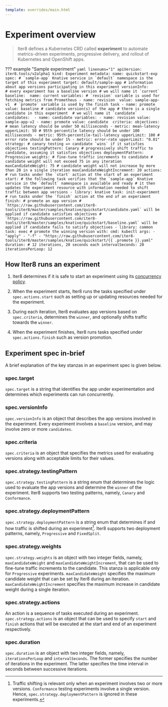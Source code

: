 ```yaml
---
template: overrides/main.html
---
```


# Experiment overview

> Iter8 defines a Kubernetes CRD called **experiment** to automate metrics-driven experiments, progressive delivery, and rollout of Kubernetes and OpenShift apps.

??? example "Sample experiment"
    ```yaml linenums="1"
    apiVersion: iter8.tools/v2alpha1
    kind: Experiment
    metadata:
      name: quickstart-exp
    spec:
      # `sample-app` Knative service in `default` namespace is the target of this experiment
      target: default/sample-app
      # information about app versions participating in this experiment
      versionInfo:         
        # every experiment has a baseline version
        # we will name it `current`
        baseline: 
          name: current
          variables:
          # `revision` variable is used for fetching metrics from Prometheus
          - name: revision 
            value: sample-app-v1 
          # `promote` variable is used by the finish task
          - name: promote
            value: baseline
        # candidate version(s) of the app
        # there is a single candidate in this experiment 
        # we will name it `candidate`
        candidates: 
        - name: candidate
          variables:
          - name: revision
            value: sample-app-v2
          - name: promote
            value: candidate 
      criteria:
        objectives: 
        # mean latency should be under 50 milliseconds
        - metric: mean-latency
          upperLimit: 50
        # 95th percentile latency should be under 100 milliseconds
        - metric: 95th-percentile-tail-latency
          upperLimit: 100
        # error rate should be under 1%
        - metric: error-rate
          upperLimit: "0.01"
      strategy:
        # canary testing => candidate `wins` if it satisfies objectives
        testingPattern: Canary
        # progressively shift traffic to candidate, assuming it satisfies objectives
        deploymentPattern: Progressive
        weights: # fine-tune traffic increments to candidate
          # candidate weight will not exceed 75 in any iteration
          maxCandidateWeight: 75
          # candidate weight will not increase by more than 20 in a single iteration
          maxCandidateWeightIncrement: 20
        actions:
          # run tasks under the `start` action at the start of an experiment   
          start:
          # the following task verifies that the `sample-app` Knative service in the `default` namespace is available and ready
          # it then updates the experiment resource with information needed to shift traffic between app versions
          - library: knative
            task: init-experiment
          # run tasks under the `finish` action at the end of an experiment   
          finish:
          # promote an app version
          # `https://raw.githubusercontent.com/iter8-tools/iter8/master/samples/knative/quickstart/candidate.yaml` will be applied if candidate satisfies objectives
          # `https://raw.githubusercontent.com/iter8-tools/iter8/master/samples/knative/quickstart/baseline.yaml` will be applied if candidate fails to satisfy objectives
          - library: common
            task: exec # promote the winning version
            with:
              cmd: kubectl
              args:
              - "apply"
              - "-f"
              - "https://raw.githubusercontent.com/iter8-tools/iter8/master/samples/knative/quickstart/{{ .promote }}.yaml"
      duration: # 12 iterations, 20 seconds each
        intervalSeconds: 20
        iterationsPerLoop: 12
    ```

## How Iter8 runs an experiment
1. Iter8 determines if it is safe to start an experiment using its [concurrency policy](http://localhost:8000/usage/experiment/target/#concurrent-experiments).

2. When the experiment starts, Iter8 runs the tasks specified under `spec.actions.start` such as setting up or updating resources needed for the experiment.

3. During each iteration, Iter8 evaluates app versions based on `spec.criteria`, determines the `winner`, and optionally shifts traffic towards the `winner`.

4. When the experiment finishes, Iter8 runs tasks specified under `spec.actions.finish` such as version promotion.

## Experiment spec in-brief
A brief explanation of the key stanzas in an experiment spec is given below.

### spec.target

`spec.target` is a string that identifies the app under experimentation and determines which experiments can run concurrently.

### spec.versionInfo

`spec.versionInfo` is an object that describes the app versions involved in the experiment. Every experiment involves a `baseline` version, and may involve zero or more `candidates`.

### spec.criteria

`spec.criteria` is an object that specifies the metrics used for evaluating versions along with acceptable limits for their values.

### spec.strategy.testingPattern

`spec.strategy.testingPattern` is a string enum that determines the logic used to evaluate the app versions and determine the `winner` of the experiment. Iter8 supports two testing patterns, namely, `Canary` and `Conformance`.

### spec.strategy.deploymentPattern

`spec.strategy.deploymentPattern` is a string enum that determines if and how traffic is shifted during an experiment[^1]. Iter8 supports two deployment patterns, namely, `Progressive` and `FixedSplit`.

### spec.strategy.weights

`spec.strategy.weights` is an object with  two integer fields, namely, `maxCandidateWeight` and `maxCandidateWeightIncrement`, that can be used to fine-tune traffic increments to the candidate. This stanza is applicable only for `Progressive` experiments. `maxCandidateWeight` specifies the maximum candidate weight that can be set by Iter8 during an iteration. `maxCandidateWeightIncrement` specifies the maximum increase in candidate weight during a single iteration.

### spec.strategy.actions

An action is a sequence of tasks executed during an experiment. `spec.strategy.actions` is an object that can be used to specify `start` and `finish` actions that will be executed at the start and end of an experiment respectively.

### spec.duration

`spec.duration` is an object with two integer fields, namely, `iterationsPerLoop` and `intervalSeconds`. The former specifies the number of iterations in the experiment. The latter specifies the time interval in seconds between successive iterations.

[^1]: Traffic shifting is relevant only when an experiment involves two or more versions. `Conformance` testing experiments involve a single version. Hence, `spec.strategy.deploymentPattern` is ignored in these experiments.